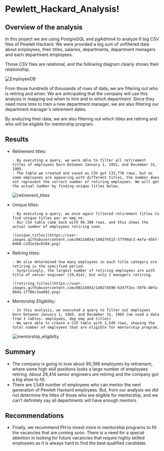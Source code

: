 # Pewlett_Hackard_Analysis!
## Overview of the analysis
In this project we are using PostgreSQL and pgAdmin4 to analyze 6 big CSV files of Pewlett Hackard. We were provided a big sum of unfiltered data about employees, their titles, salaries, departments, department managers and each department employees. 

Those CSV files are relational, and the following diagram clearly shows their relationship.

![EmployeeDB](https://user-images.githubusercontent.com/89214854/140274349-f6557fe3-2a15-47e2-9737-a69a8756e767.png)


From those hundreds of thousands of rows of data, we are filtering out who is retiring and when. We are anticipating that the company will use this analysis in mapping out when to hire and to which department. Since they need more time to train a new department manager, we are also filtering our department manager's retirement dates.

By analyzing their data, we are also filtering out which titles are retiring and who will be eligible for mentorship program.

## Results
* Retirement titles:

      - By executing a query, we were able to filter all retirement titles of employees born between January 1, 1952, and December 31, 1995.
      - The table we created and saved as CSV got 133,776 rows, but as some employees are appearing with different titles, the number does not represent the correct number of retiring employees. We will get the actual number by finding unique titles below.
      
     ![retirement_titles](https://user-images.githubusercontent.com/89214854/140274454-e15441e5-a361-40a4-9bcf-db8e35ddd2b3.png)
 
    
* Unique titles:

      - By executing a query, we once again filtered retirement titles to find unique titles per an emp_no.
      - Our CSV table came back with 90.398 rows, and this shows the actual number of employees retiring soon.
      
      ![unique_titles](https://user-images.githubusercontent.com/89214854/140274515-57794dc3-4efa-45bf-8468-c2d1e16c6584.png)

    
* Retiring titles:

      - We also determined how many employees in each title category are retiring in the specified period.
      - Surprisingly, the largest number of retiring employees are with title of senior engineer (29,414), but only 2 managers retiring.
      
      ![retiring_titles](https://user-images.githubusercontent.com/89214854/140274590-6347f2ec-50fb-40fa-884a-1f78bc3aa082.png)


* Mentorship Eligibility:

      - In this analysis, we executed a query to filter out employees born between January 1, 1965, and December 31, 1965 (we used a data from 3 tables: employees, dep_emp and titles)
      - We were able to create a CSV table with 1,549 rows, showing the total number of employees that are eligible for mentorship program.
      
     ![mentorship_eligibilty](https://user-images.githubusercontent.com/89214854/140274636-76fd82f1-ecff-4cdb-8499-8385079b9bb1.png)
 

## Summary
   * The company is going to lose about 90,398 employees by retirement, where some high skill positions looks a large number of employees retiring. About 29,414 senior engineers are retiring and the company got a big shoe to fill.
   * There are 1,549 number of employees who can mentor the next generation of Pewlett Hackard employees. But, from our analysis we did not determine the titles of those who are eligible for mentorship, and we can't definitely say all departments will have enough mentors.

## Recommendations
   * Finally, we recommend PH to invest more in mentorship programs to fill the vacancies that are coming soon. There is a need for a special attention in looking for future vacancies that require highly skilled employees as it is always hard to find the best qualified candidate.

     
